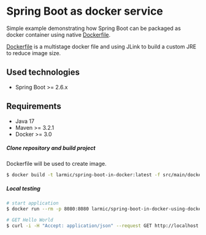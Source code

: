 # Spring Boot as docker service

Simple example demonstrating how Spring Boot can be packaged as docker container 
using native [Dockerfile](src/main/docker/Dockerfile-slim).

[Dockerfile](src/main/docker/Dockerfile-slim) is a multistage docker file and using JLink to build a custom JRE to reduce image size.

## Used technologies

* Spring Boot >= 2.6.x

## Requirements

* Java 17
* Maven >= 3.2.1 
* Docker >= 3.0

##### Clone repository and build project

Dockerfile will be used to create image.

```sh
$ docker build -t larmic/spring-boot-in-docker:latest -f src/main/docker/Dockerfile-slim .
```

##### Local testing

```sh
# start application
$ docker run --rm -p 8080:8080 larmic/spring-boot-in-docker-using-dockerfile

# GET Hello World
$ curl -i -H "Accept: application/json" --request GET http://localhost:8080/
```

